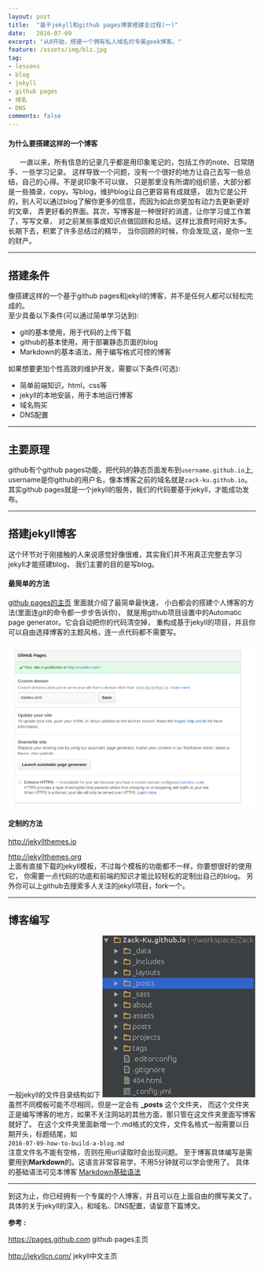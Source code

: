 ```yaml
---
layout: post
title:  "基于jekyll和github pages博客搭建全过程(一)"
date:   2016-07-09
excerpt: "从0开始，搭建一个拥有私人域名的专属geek博客。"
feature: /assets/img/blz.jpg
tag:
- lessons 
- blog
- jekyll
- github pages
- 域名
- DNS
comments: false
---
```


#### 为什么要搭建这样的一个博客
 &nbsp;&nbsp;&nbsp;&nbsp;&nbsp;&nbsp;一直以来，所有信息的记录几乎都是用印象笔记的，包括工作的note、日常随手、一些学习记录。
这样导致一个问题，没有一个很好的地方让自己去写一些总结，自己的心得。不是说印象不可以做，
只是那里没有所谓的组织感，大部分都是一些摘录，copy。写blog，维护blog让自己更容易有成就感，
因为它是公开的，别人可以通过blog了解你更多的信息，而因为如此你更加有动力去更新更好的文章，
弄更好看的界面。其次，写博客是一种很好的消遣，让你学习或工作累了，写写文章，
对之前某些事或知识点做回顾和总结。这样比浪费时间好太多。长期下去，积累了许多总结过的精华，
当你回顾的时候，你会发现,这，是你一生的财产。

-------------

## 搭建条件
像搭建这样的一个基于github pages和jekyll的博客，并不是任何人都可以轻松完成的。  
至少具备以下条件(可以通过简单学习达到):  

- git的基本使用，用于代码的上传下载
- github的基本使用，用于部署静态页面的blog
- Markdown的基本语法，用于编写格式可控的博客

如果想要更加个性高效的维护开发，需要以下条件(可选):  

- 简单前端知识，html，css等
- jekyll的本地安装，用于本地运行博客
- 域名购买
- DNS配置

----------

## 主要原理
github有个github pages功能，把代码的静态页面发布到`username.github.io`上,
username是你github的用户名，像本博客之前的域名就是`zack-ku.github.io`。
其实github pages就是一个jekyll的服务，我们的代码要基于jekyll，才能成功发布。

----------

## 搭建jekyll博客
这个环节对于刚接触的人来说感觉好像很难，其实我们并不用真正完整去学习jekyll才能搭建blog，
我们主要的目的是写blog。  

#### 最简单的方法
[github pages的主页](https://pages.github.com) 里面就介绍了最简单最快速，
小白都会的搭建个人博客的方法(里面连git的命令都一步步告诉你)，
就是用github项目设置中的Automatic page generator。它会自动把你的代码清空掉，
重构成基于jekyll的项目，并且你可以自由选择博客的主题风格，连一点代码都不需要写。

![github setting](/assets/img/githubpages.png)

#### 定制的方法
<http://jekyllthemes.io>   
  
<http://jekyllthemes.org>     
上面有直接下载的jekyll模板，不过每个模板的功能都不一样，你要想很好的使用它，
你需要一点代码的功底和前端的知识才能比较轻松的定制出自己的blog。
另外你可以上github去搜索多人关注的jekyll项目，fork一个。

------------------------------------

## 博客编写
一般jekyll的文件目录结构如下
![folder of jekyll](/assets/img/folder-of-jekyll.png)
虽然不同模板可能不尽相同，但是一定会有 **_posts** 这个文件夹，
而这个文件夹正是编写博客的地方，如果不关注网站的其他方面，那只管在这文件夹里面写博客就好了。
在这个文件夹里面新增一个.md格式的文件，文件名格式一般需要以日期开头，标题结尾，如  
        `2016-07-09-how-to-build-a-blog.md`  
注意文件名不能有空格，否则在用url读取时会出现问题。
至于博客具体编写是需要用到**Markdown**的。这语言非常容易学，不用5分钟就可以学会使用了。
具体的基础语法可见本博客 [Markdown基础语法](zackku.com/Markdown/ "点击打开")

------------------------------------
到这为止，你已经拥有一个专属的个人博客，并且可以在上面自由的撰写美文了。  
具体的关于jekyll的深入，和域名、DNS配置，请留意下篇博文。  

**参考 :**  


<https://pages.github.com>  github pages主页

<http://jekyllcn.com/>  jekyll中文主页
